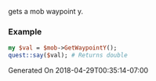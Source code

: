 gets a mob waypoint y.
### Example

```perl
my $val = $mob->GetWaypointY();
quest::say($val); # Returns double
```


Generated On 2018-04-29T00:35:14-07:00